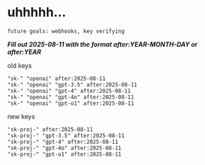 # uhhhhh...

`future goals: webhooks, key verifying`



***Fill out 2025-08-11 with the format after:YEAR-MONTH-DAY or after:YEAR***

old keys
```
"sk-" "openai" after:2025-08-11
"sk-" "openai" "gpt-3.5" after:2025-08-11
"sk-" "openai" "gpt-4" after:2025-08-11
"sk-" "openai" "gpt-4o" after:2025-08-11
"sk-" "openai" "gpt-o1" after:2025-08-11
```

new keys
```
"sk-proj-" after:2025-08-11
"sk-proj-" "gpt-3.5" after:2025-08-11
"sk-proj-" "gpt-4" after:2025-08-11
"sk-proj-" "gpt-4o" after:2025-08-11
"sk-proj-" "gpt-o1" after:2025-08-11
```
